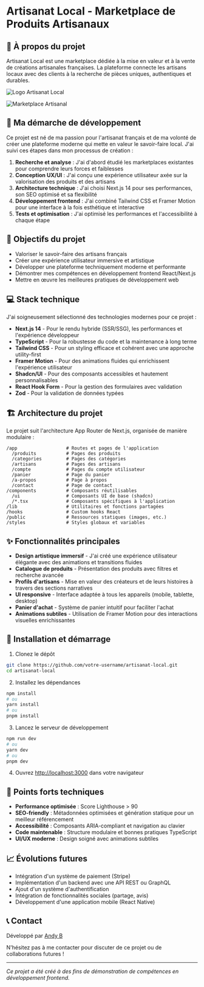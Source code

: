 # Artisanat Local - Marketplace de Produits Artisanaux

## 🎨 À propos du projet

Artisanat Local est une marketplace dédiée à la mise en valeur et à la vente de créations artisanales françaises. La plateforme connecte les artisans locaux avec des clients à la recherche de pièces uniques, authentiques et durables.

![Logo Artisanat Local](/public/placeholder-logo.png)

![Marketplace Artisanal](https://images.unsplash.com/photo-1607082350899-7e105aa886ae?ixlib=rb-4.0.3&q=85&fm=jpg&crop=entropy&cs=srgb&w=1200)

## 🚀 Ma démarche de développement

Ce projet est né de ma passion pour l'artisanat français et de ma volonté de créer une plateforme moderne qui mette en valeur le savoir-faire local. J'ai suivi ces étapes dans mon processus de création :

1. **Recherche et analyse** : J'ai d'abord étudié les marketplaces existantes pour comprendre leurs forces et faiblesses
2. **Conception UX/UI** : J'ai conçu une expérience utilisateur axée sur la valorisation des produits et des artisans
3. **Architecture technique** : J'ai choisi Next.js 14 pour ses performances, son SEO optimisé et sa flexibilité
4. **Développement frontend** : J'ai combiné Tailwind CSS et Framer Motion pour une interface à la fois esthétique et interactive
5. **Tests et optimisation** : J'ai optimisé les performances et l'accessibilité à chaque étape

## 🎯 Objectifs du projet

* Valoriser le savoir-faire des artisans français
* Créer une expérience utilisateur immersive et artistique
* Développer une plateforme techniquement moderne et performante
* Démontrer mes compétences en développement frontend React/Next.js
* Mettre en œuvre les meilleures pratiques de développement web

## 💻 Stack technique

J'ai soigneusement sélectionné des technologies modernes pour ce projet :

- **Next.js 14** - Pour le rendu hybride (SSR/SSG), les performances et l'expérience développeur
- **TypeScript** - Pour la robustesse du code et la maintenance à long terme
- **Tailwind CSS** - Pour un styling efficace et cohérent avec une approche utility-first
- **Framer Motion** - Pour des animations fluides qui enrichissent l'expérience utilisateur
- **Shadcn/UI** - Pour des composants accessibles et hautement personnalisables
- **React Hook Form** - Pour la gestion des formulaires avec validation
- **Zod** - Pour la validation de données typées

## 🏗️ Architecture du projet

Le projet suit l'architecture App Router de Next.js, organisée de manière modulaire :

```
/app                  # Routes et pages de l'application
  /produits           # Pages des produits
  /categories         # Pages des catégories
  /artisans           # Pages des artisans
  /compte             # Pages du compte utilisateur
  /panier             # Page du panier
  /a-propos           # Page à propos
  /contact            # Page de contact
/components           # Composants réutilisables
  /ui                 # Composants UI de base (shadcn)
  /*.tsx              # Composants spécifiques à l'application
/lib                  # Utilitaires et fonctions partagées
/hooks                # Custom hooks React
/public               # Ressources statiques (images, etc.)
/styles               # Styles globaux et variables
```

## ✨ Fonctionnalités principales

- **Design artistique immersif** - J'ai créé une expérience utilisateur élégante avec des animations et transitions fluides
- **Catalogue de produits** - Présentation des produits avec filtres et recherche avancée
- **Profils d'artisans** - Mise en valeur des créateurs et de leurs histoires à travers des sections narratives
- **UI responsive** - Interface adaptée à tous les appareils (mobile, tablette, desktop)
- **Panier d'achat** - Système de panier intuitif pour faciliter l'achat
- **Animations subtiles** - Utilisation de Framer Motion pour des interactions visuelles enrichissantes

## 🔧 Installation et démarrage

1. Clonez le dépôt
```bash
git clone https://github.com/votre-username/artisanat-local.git
cd artisanat-local
```

2. Installez les dépendances
```bash
npm install
# ou
yarn install
# ou
pnpm install
```

3. Lancez le serveur de développement
```bash
npm run dev
# ou
yarn dev
# ou
pnpm dev
```

4. Ouvrez [http://localhost:3000](http://localhost:3000) dans votre navigateur

## 🌟 Points forts techniques

- **Performance optimisée** : Score Lighthouse > 90
- **SEO-friendly** : Métadonnées optimisées et génération statique pour un meilleur référencement
- **Accessibilité** : Composants ARIA-compliant et navigation au clavier
- **Code maintenable** : Structure modulaire et bonnes pratiques TypeScript
- **UI/UX moderne** : Design soigné avec animations subtiles

## 📈 Évolutions futures

- Intégration d'un système de paiement (Stripe)
- Implémentation d'un backend avec une API REST ou GraphQL
- Ajout d'un système d'authentification
- Intégration de fonctionnalités sociales (partage, avis)
- Développement d'une application mobile (React Native)

## 📞 Contact

Développé par [Andy B](https://www.instagram.com/b.andysa/)

N'hésitez pas à me contacter pour discuter de ce projet ou de collaborations futures !

---

*Ce projet a été créé à des fins de démonstration de compétences en développement frontend.*
